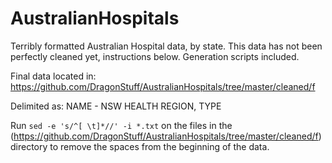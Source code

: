 # AustralianHospitals
Terribly formatted Australian Hospital data, by state. This data has not been perfectly cleaned yet, instructions below. Generation scripts included.

Final data located in: https://github.com/DragonStuff/AustralianHospitals/tree/master/cleaned/f

Delimited as: NAME - NSW HEALTH REGION, TYPE

Run `sed -e 's/^[ \t]*//' -i *.txt` on the files in the (https://github.com/DragonStuff/AustralianHospitals/tree/master/cleaned/f) directory to remove the spaces from the beginning of the data.
